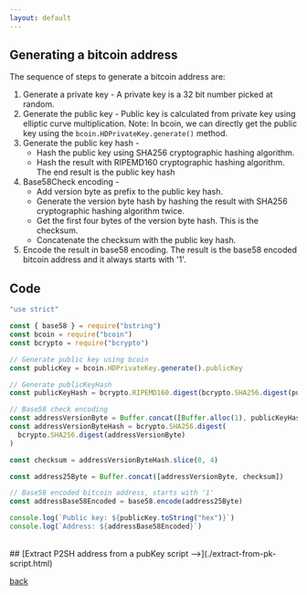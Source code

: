 ```yaml
---
layout: default
---
```


## Generating a bitcoin address

The sequence of steps to generate a bitcoin address are:

1.  Generate a private key - A private key is a 32 bit number picked at random.
2.  Generate the public key - Public key is calculated from private key using elliptic curve multiplication.
    Note: In bcoin, we can directly get the public key using the `bcoin.HDPrivateKey.generate()` method.
3.  Generate the public key hash -
    * Hash the public key using SHA256 cryptographic hashing algorithm.
    * Hash the result with RIPEMD160 cryptographic hashing algorithm. The end result is the public key hash
4.  Base58Check encoding -
    * Add version byte as prefix to the public key hash.
    * Generate the version byte hash by hashing the result with SHA256 cryptographic hashing algorithm twice.
    * Get the first four bytes of the version byte hash. This is the checksum.
    * Concatenate the checksum with the public key hash.
5.  Encode the result in base58 encoding. The result is the base58 encoded bitcoin address and it always starts with '1'.

## Code

```js
"use strict"

const { base58 } = require("bstring")
const bcoin = require("bcoin")
const bcrypto = require("bcrypto")

// Generate public key using bcoin
const publicKey = bcoin.HDPrivateKey.generate().publicKey

// Generate publicKeyHash
const publicKeyHash = bcrypto.RIPEMD160.digest(bcrypto.SHA256.digest(publicKey))

// Base58 check encoding
const addressVersionByte = Buffer.concat([Buffer.alloc(1), publicKeyHash])
const addressVersionByteHash = bcrypto.SHA256.digest(
  bcrypto.SHA256.digest(addressVersionByte)
)

const checksum = addressVersionByteHash.slice(0, 4)

const address25Byte = Buffer.concat([addressVersionByte, checksum])

// Base58 encoded bitcoin address, starts with '1'
const addressBase58Encoded = base58.encode(address25Byte)

console.log(`Public key: ${publicKey.toString("hex")}`)
console.log(`Address: ${addressBase58Encoded}`)
```

<br>
## [Extract P2SH address from a pubKey script -->](./extract-from-pk-script.html)

[back](./mastering-bitcoin-using-bcoin.html)

